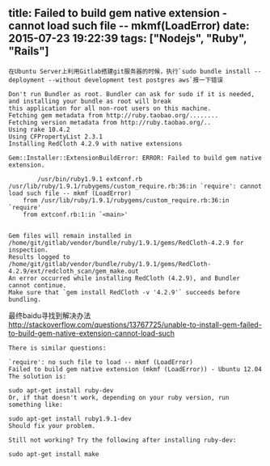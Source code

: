 title: Failed to build gem native extension - cannot load such file -- mkmf(LoadError)
date: 2015-07-23 19:22:39
tags: ["Nodejs", "Ruby", "Rails"]
---
	在Ubuntu Server上利用Gitlab搭建git服务器的时候，执行`sudo bundle install --deployment --without development test postgres aws`报一下错误
	
```
Don't run Bundler as root. Bundler can ask for sudo if it is needed, and installing your bundle as root will break
this application for all non-root users on this machine.
Fetching gem metadata from http://ruby.taobao.org/........
Fetching version metadata from http://ruby.taobao.org/..
Using rake 10.4.2
Using CFPropertyList 2.3.1
Installing RedCloth 4.2.9 with native extensions

Gem::Installer::ExtensionBuildError: ERROR: Failed to build gem native extension.

        /usr/bin/ruby1.9.1 extconf.rb
/usr/lib/ruby/1.9.1/rubygems/custom_require.rb:36:in `require': cannot load such file -- mkmf (LoadError)
	from /usr/lib/ruby/1.9.1/rubygems/custom_require.rb:36:in `require'
	from extconf.rb:1:in `<main>'


Gem files will remain installed in /home/git/gitlab/vendor/bundle/ruby/1.9.1/gems/RedCloth-4.2.9 for inspection.
Results logged to /home/git/gitlab/vendor/bundle/ruby/1.9.1/gems/RedCloth-4.2.9/ext/redcloth_scan/gem_make.out
An error occurred while installing RedCloth (4.2.9), and Bundler cannot continue.
Make sure that `gem install RedCloth -v '4.2.9'` succeeds before bundling.
```

最终baidu寻找到解决办法  
http://stackoverflow.com/questions/13767725/unable-to-install-gem-failed-to-build-gem-native-extension-cannot-load-such

```
There is similar questions:

`require': no such file to load -- mkmf (LoadError)
Failed to build gem native extension (mkmf (LoadError)) - Ubuntu 12.04
The solution is:

sudo apt-get install ruby-dev
Or, if that doesn't work, depending on your ruby version, run something like:

sudo apt-get install ruby1.9.1-dev
Should fix your problem.

Still not working? Try the following after installing ruby-dev:

sudo apt-get install make

```
